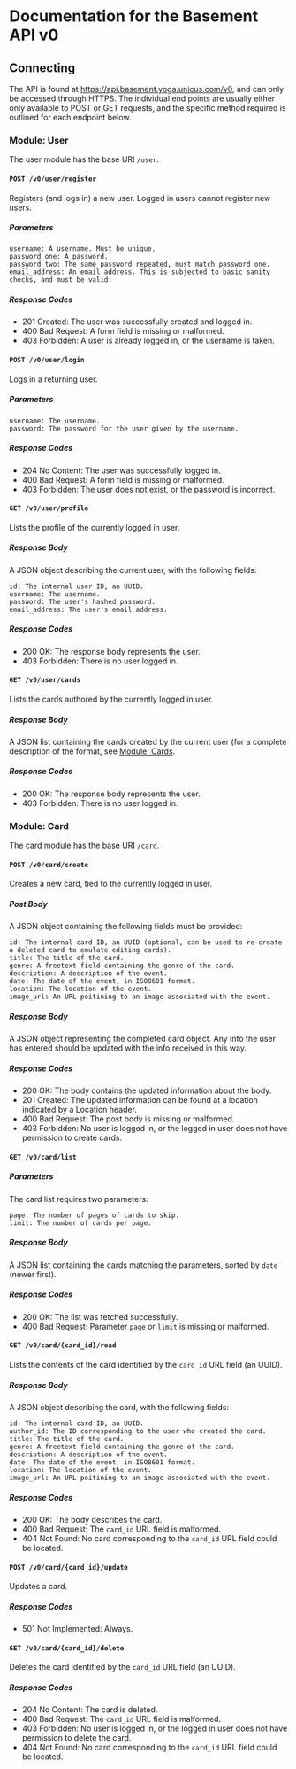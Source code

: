 # Documentation for the Basement API v0

## Connecting

The API is found at https://api.basement.yoga.unicus.com/v0, and can only be accessed through HTTPS. The individual end points are usually either only available to POST or GET requests, and the specific method required is outlined for each endpoint below.

### Module: User

The user module has the base URI `/user`.

#### `POST /v0/user/register`

Registers (and logs in) a new user. Logged in users cannot register new users.

##### Parameters

```
username: A username. Must be unique.
password_one: A password.
password_two: The same password repeated, must match password_one.
email_address: An email address. This is subjected to basic sanity checks, and must be valid.
```

##### Response Codes

- 201 Created: The user was successfully created and logged in.
- 400 Bad Request: A form field is missing or malformed.
- 403 Forbidden: A user is already logged in, or the username is taken.

#### `POST /v0/user/login`

Logs in a returning user.

##### Parameters

```
username: The username.
password: The password for the user given by the username.
```

##### Response Codes

- 204 No Content: The user was successfully logged in.
- 400 Bad Request: A form field is missing or malformed.
- 403 Forbidden: The user does not exist, or the password is incorrect.

#### `GET /v0/user/profile`

Lists the profile of the currently logged in user.

##### Response Body

A JSON object describing the current user, with the following fields:

```
id: The internal user ID, an UUID.
username: The username.
password: The user's hashed password.
email_address: The user's email address.
```

##### Response Codes

- 200 OK: The response body represents the user.
- 403 Forbidden: There is no user logged in.

#### `GET /v0/user/cards`

Lists the cards authored by the currently logged in user.

##### Response Body

A JSON list containing the cards created by the current user (for a complete description of the format, see [Module: Cards](#module-card).

##### Response Codes

- 200 OK: The response body represents the user.
- 403 Forbidden: There is no user logged in.

### Module: Card

The card module has the base URI `/card`.

#### `POST /v0/card/create`

Creates a new card, tied to the currently logged in user.

##### Post Body

A JSON object containing the following fields must be provided:

```
id: The internal card ID, an UUID (optional, can be used to re-create a deleted card to emulate editing cards).
title: The title of the card.
genre: A freetext field containing the genre of the card.
description: A description of the event.
date: The date of the event, in ISO8601 format.
location: The location of the event.
image_url: An URL poitining to an image associated with the event.
```

##### Response Body

A JSON object representing the completed card object. Any info the user has entered should be updated with the info received in this way.

##### Response Codes

- 200 OK: The body contains the updated information about the body.
- 201 Created: The updated information can be found at a location indicated by a Location header.
- 400 Bad Request: The post body is missing or malformed.
- 403 Forbidden: No user is logged in, or the logged in user does not have permission to create cards.

#### `GET /v0/card/list`

##### Parameters

The card list requires two parameters:

```
page: The number of pages of cards to skip.
limit: The number of cards per page.
```

##### Response Body

A JSON list containing the cards matching the parameters, sorted by `date` (newer first).

##### Response Codes

- 200 OK: The list was fetched successfully.
- 400 Bad Request: Parameter `page` or `limit` is missing or malformed.

#### `GET /v0/card/{card_id}/read`

Lists the contents of the card identified by the `card_id` URL field (an UUID).

##### Response Body

A JSON object describing the card, with the following fields:

```
id: The internal card ID, an UUID.
author_id: The ID corresponding to the user who created the card.
title: The title of the card.
genre: A freetext field containing the genre of the card.
description: A description of the event.
date: The date of the event, in ISO8601 format.
location: The location of the event.
image_url: An URL poitining to an image associated with the event.
```

##### Response Codes

- 200 OK: The body describes the card.
- 400 Bad Request: The `card_id` URL field is malformed.
- 404 Not Found: No card corresponding to the `card_id` URL field could be located.

#### `POST /v0/card/{card_id}/update`

Updates a card.

##### Response Codes

- 501 Not Implemented: Always.

#### `GET /v0/card/{card_id}/delete`

Deletes the card identified by the `card_id` URL field (an UUID).

##### Response Codes

- 204 No Content: The card is deleted.
- 400 Bad Request: The `card_id` URL field is malformed.
- 403 Forbidden: No user is logged in, or the logged in user does not have permission to delete the card.
- 404 Not Found: No card corresponding to the `card_id` URL field could be located.
